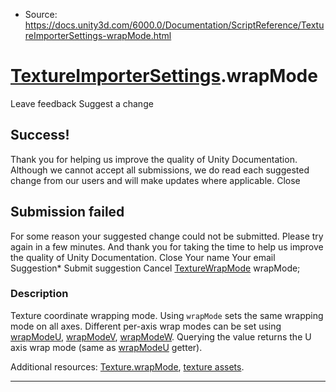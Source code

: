 * Source: https://docs.unity3d.com/6000.0/Documentation/ScriptReference/TextureImporterSettings-wrapMode.html

#  [TextureImporterSettings](https://docs.unity3d.com/6000.0/Documentation/ScriptReference/TextureImporterSettings.html).wrapMode
Leave feedback
Suggest a change
## Success!
Thank you for helping us improve the quality of Unity Documentation. Although we cannot accept all submissions, we do read each suggested change from our users and will make updates where applicable.
Close
## Submission failed
For some reason your suggested change could not be submitted. Please <a>try again</a> in a few minutes. And thank you for taking the time to help us improve the quality of Unity Documentation.
Close
Your name Your email Suggestion* Submit suggestion
Cancel
[TextureWrapMode](https://docs.unity3d.com/6000.0/Documentation/ScriptReference/TextureWrapMode.html) wrapMode; 
### Description
Texture coordinate wrapping mode.
Using `wrapMode` sets the same wrapping mode on all axes. Different per-axis wrap modes can be set using [wrapModeU](https://docs.unity3d.com/6000.0/Documentation/ScriptReference/TextureImporterSettings-wrapModeU.html), [wrapModeV](https://docs.unity3d.com/6000.0/Documentation/ScriptReference/TextureImporterSettings-wrapModeV.html), [wrapModeW](https://docs.unity3d.com/6000.0/Documentation/ScriptReference/TextureImporterSettings-wrapModeW.html). Querying the value returns the U axis wrap mode (same as [wrapModeU](https://docs.unity3d.com/6000.0/Documentation/ScriptReference/TextureImporterSettings-wrapModeU.html) getter).  
  
Additional resources: [Texture.wrapMode](https://docs.unity3d.com/6000.0/Documentation/ScriptReference/Texture-wrapMode.html), [texture assets](https://docs.unity3d.com/6000.0/Documentation/Manual/class-TextureImporter.html).
* * *
